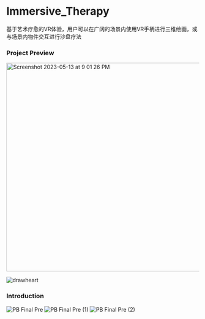 # Immersive_Therapy

基于艺术疗愈的VR体验，用户可以在广阔的场景内使用VR手柄进行三维绘画，或与场景内物件交互进行沙盘疗法

### Project Preview
<img width="545" alt="Screenshot 2023-05-13 at 9 01 26 PM" src="https://github.com/lydia-lll/Immersive_Therapy/assets/86812182/e9de1fac-b0a1-4225-bc12-75c81e2e9a22"> 

![drawheart](https://github.com/lydia-lll/Immersive_Therapy/assets/86812182/e27bf510-109f-48b0-9923-9dd9a7772e9c)

### Introduction

![PB Final Pre](https://github.com/lydia-lll/Immersive_Therapy/assets/86812182/fc1cb1c7-382c-4fa7-a37a-21262cb9474c)
![PB Final Pre (1)](https://github.com/lydia-lll/Immersive_Therapy/assets/86812182/026611d9-7a4f-40ce-9240-58fe4c90c6ff)
![PB Final Pre (2)](https://github.com/lydia-lll/Immersive_Therapy/assets/86812182/726aa4f5-288f-4904-8254-da4508e933e4)
